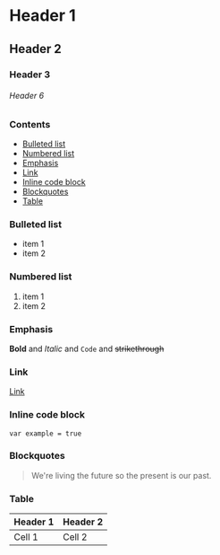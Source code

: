 # Header 1

## Header 2

### Header 3

###### Header 6

### Contents

- [Bulleted list](#bulleted-list)
- [Numbered list](#numbered-list)
- [Emphasis](#emphasis)
- [Link](#link)
- [Inline code block](#inline-code-block)
- [Blockquotes](#blockquotes)
- [Table](#table)

### Bulleted list

- item 1
- item 2

### Numbered list

1. item 1
2. item 2

### Emphasis

**Bold** and _Italic_ and `Code` and ~~strikethrough~~

### Link

[Link](url)

### Inline code block

`var example = true`

### Blockquotes

> We're living the future so the present is our past.

### Table

Header 1 | Header 2
------------ | -------------
Cell 1 | Cell 2
